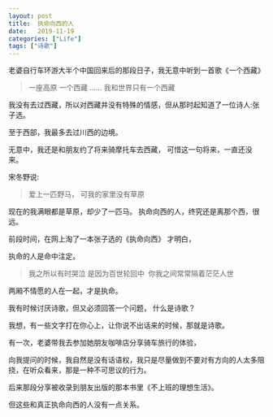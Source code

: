 ```yaml
---
layout: post
title:  执命向西的人
date:   2019-11-19
categories: ["Life"]
tags: ["诗歌"]
---
```


老婆自行车环游大半个中国回来后的那段日子，我无意中听到一首歌《一个西藏》

> 一座高原
> 一个西藏
> ……
> 我和世界只有一个西藏  

我没有去过西藏，所以对西藏并没有特殊的情感，但从那时起知道了一位诗人:张子选。

至于西部，我最多去过川西的边境。

无意中，我还是和朋友约了将来骑摩托车去西藏，
可惜这一句将来，一直还没来。

宋冬野说:
> 爱上一匹野马， 可我的家里没有草原

现在的我满眼都是草原，却少了一匹马。
执命向西的人，终究还是离那个西，很远。

前段时间，在网上淘了一本张子选的《执命向西》
才明白，

执命的人是命中注定。

> 我之所以有时哭泣
>是因为百世轮回中 
> 你我之间常常隔着茫茫人世

两厢不情愿的人在一起，才是执命。

我有时候讨厌诗歌，但又必须回答一个问题，
什么是诗歌？

我想，有一些文字打在你心上，让你说不出话来的时候，那就是诗歌。

有一次，老婆带我去参加她朋友咖啡店分享骑车旅行的体验，

向我提问的时候，我自然是没有话语权，我只是尽量做到不要对有方向的人太多阻挠，在听众看来，那是一种不可思议的行为。

后来那段分享被收录到朋友出版的那本书里《不上班的理想生活》。

但这些和真正执命向西的人没有一点关系。